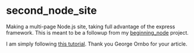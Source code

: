 # second_node_site

Making a multi-page Node.js site, taking full advantage of the express framework. This is meant to be a followup from my [beginning_node](https://github.com/HeapsOfRam/beginning_node) project.

I am simply following [this tutorial](https://www.shapeshed.com/creating-a-basic-site-with-node-and-express). Thank you George Ornbo for your article.
